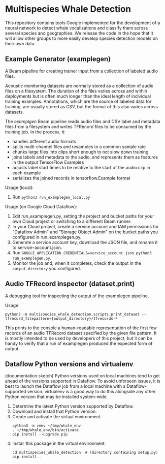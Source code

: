 # Multispecies Whale Detection

This repository contains tools Google implemented for the development of a
neural network to detect whale vocalizations and classify them across several
species and geographies. We release the code in the hope that it will allow
other groups to more easily develop species detection models on their own data.

## Example Generator (examplegen)

A Beam pipeline for creating trainer input from a collection of labeled audio
files.

Acoustic monitoring datasets are normally stored as a collection of audio files
on a filesystem. The duration of the files varies across and within deployments
but is often much longer than the ideal length of individual training examples.
Annotations, which are the source of labeled data for training, are usually
stored as CSV, but the format of this also varies across datasets.

The *examplgen* Beam pipeline reads audio files and CSV label and metadata files
from a filesystem and writes TFRecord files to be consumed by the training job.
In the process, it:

*   handles different audio formats
*   splits multi-channel files and resamples to a common sample rate
*   chunks large files into clips short enough to not slow down training
*   joins labels and metadata to the audio, and represents them as features in
    the output TensorFlow Examples
*   adjusts label start times to be relative to the start of the audio clip in
    each example
*   serializes the joined records in tensorflow.Example format

Usage (local):
1.  Run `python3 run_examplegen_local.py`

Usage (on Google Cloud Dataflow):

1.  Edit run\_examplegen.py, setting the project and bucket paths for your
    own Cloud project or switching to a different Beam runner.
2.  In your Cloud project, create a service account and IAM permissions for
    "Dataflow Admin" and "Storage Object Admin" on the bucket paths you
    configured in run_examplegen.py.
4.  Generate a service account key, download the JSON file, and rename it to
    service-account.json.
3.  Run `GOOGLE_APPLICATION_CREDENTIALS=service_account.json python3 run_examplegen.py`.
4.  Monitor the job and, when it completes, check the output in the
    `output_directory` you configured.

## Audio TFRecord inspector (dataset.print)

A debugging tool for inspecting the output of the examplegen pipeline.

Usage:

```
python3 -m multispecies_whale_detection.scripts.print_dataset --tfrecord_filepattern={output_directory}/tfrecords-*
```

This prints to the console a human-readable representation of the first few
records of an audio TFRecord dataset specified by the given file pattern. It is
mostly intended to be used by developers of this project, but it can be handy to
verify that a run of examplegen produced the expected form of output.

## Dataflow Python versions and virtualenv

(documentation sketch) Python versions used on local machines tend to get
ahead of the versions supported in Dataflow. To avoid unforseen issues, it
is best to launch the Dataflow job from a local machine with a
Dataflow-supported version. virtualenv is a good way to do this alongside any
other Python version that may be installed system-wide.

1.  Determine the latest Python version supported by Dataflow.
2.  Download and install that Python version.
3.  Create and activate the virtual environment.
    ```
    python3 -m venv ~/tmp/whale_env
    . ~/tmp/whale_env/bin/activate
    pip install --upgrade pip
    ```
4.  Install this package in the virtual environment.
    ```
    cd multispecies_whale_detection  # (directory containing setup.py)
    pip install .
    ```
